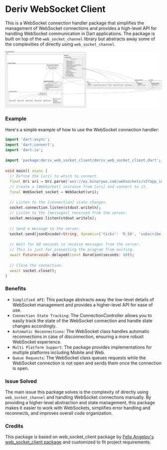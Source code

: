 # Deriv WebSocket Client

This is a WebSocket connection handler package that simplifies the management of WebSocket connections and provides a high-level API for handling WebSocket communication in Dart applications. The package is built on top of the `web_socket_channel` library but abstracts away some of the complexities of directly using `web_socket_channel`.

![Uml Diagram](diagram.png)

### Example

Here's a simple example of how to use the WebSocket connection handler:

```dart
import 'dart:async';
import 'dart:convert';
import 'dart:io';

import 'package:deriv_web_socket_client/deriv_web_socket_client.dart';

void main() async {
  // Define the [uri] to which to connect.
  final Uri uri = Uri.parse('wss://ws.binaryws.com/websockets/v3?app_id=1089');
  // Create a [WebSocket] instance from [uri] and connect to it.
  final WebSocket socket = WebSocket(uri);

  // Listen to the [connection] state changes.
  socket.connection.listen(stdout.writeln);
  // Listen to the [messages] received from the server.
  socket.messages.listen(stdout.writeln);

  // Send a message to the server.
  socket.send(jsonEncode(<String, dynamic>{'ticks': 'R_50', 'subscribe': 1}));

  // Wait for 60 seconds to receive messages from the server.
  // This is just for preventing the program from exiting.
  await Future<void>.delayed(const Duration(seconds: 60));

  // Close the connection.
  await socket.close();
}
```

### Benefits

- `Simplified API`: This package abstracts away the low-level details of WebSocket management and provides a higher-level API for ease of use.
- `Connection State Tracking`: The ConnectionController allows you to easily track the state of the WebSocket connection and handle state changes accordingly.
- `Automatic Reconnections`: The WebSocket class handles automatic reconnections in case of disconnection, ensuring a more robust WebSocket experience.
- `Multi Platform Support`: The package provides implementations for multiple platforms including Mobile and Web.
- `Queue Requests`: The WebSocket class queues requests while the WebSocket connection is not open and sends them once the connection is open.

### Issue Solved

The main issue this package solves is the complexity of directly using `web_socket_channel` and handling WebSocket connections manually. By providing a higher-level abstraction and state management, this package makes it easier to work with WebSockets, simplifies error handling and reconnects, and improves overall code organization.

### Credits

This package is based on web_socket_client package by [Felix Angelov's web_socket_client package](https://github.com/felangel/web_socket_client) and customized to fit project requirements.
